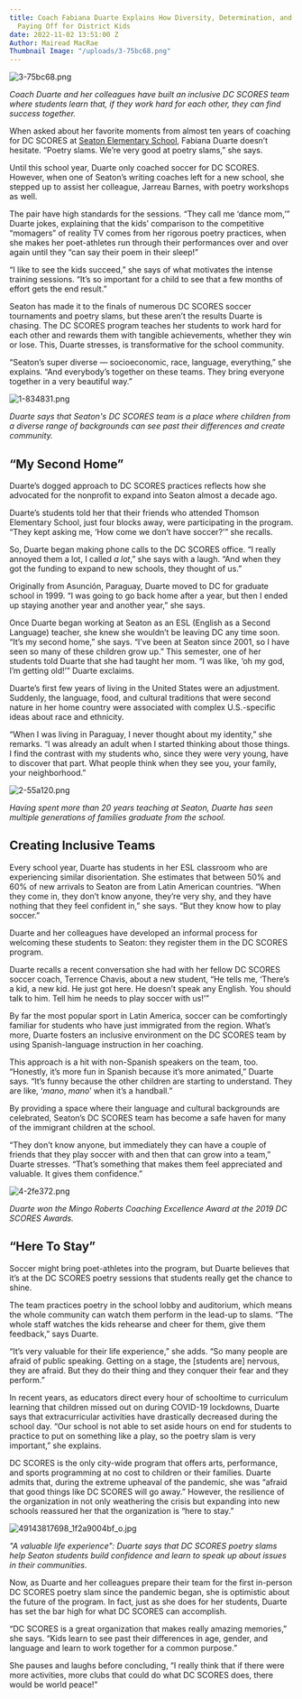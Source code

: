 ```yaml
---
title: Coach Fabiana Duarte Explains How Diversity, Determination, and DC SCORES is
  Paying Off for District Kids
date: 2022-11-02 13:51:00 Z
Author: Mairead MacRae
Thumbnail Image: "/uploads/3-75bc68.png"
---
```


![3-75bc68.png](/uploads/3-75bc68.png)

*Coach Duarte and her colleagues have built an inclusive DC SCORES team where students learn that, if they work hard for each other, they can find success together.*












When asked about her favorite moments from almost ten years of coaching for DC SCORES at [Seaton Elementary School](https://seatondc.org/), Fabiana Duarte doesn’t hesitate. “Poetry slams. We’re very good at poetry slams,” she says.

Until this school year, Duarte only coached soccer for DC SCORES. However, when one of Seaton’s writing coaches left for a new school, she stepped up to assist her colleague, Jarreau Barnes, with poetry workshops as well.

The pair have high standards for the sessions. “They call me ‘dance mom,’” Duarte jokes, explaining that the kids’ comparison to the competitive “momagers” of reality TV comes from her rigorous poetry practices, when she makes her poet-athletes run through their performances over and over again until they “can say their poem in their sleep!”

“I like to see the kids succeed,” she says of what motivates the intense training sessions. “It’s so important for a child to see that a few months of effort gets the end result.”

Seaton has made it to the finals of numerous DC SCORES soccer tournaments and poetry slams, but these aren’t the results Duarte is chasing. The DC SCORES program teaches her students to work hard for each other and rewards them with tangible achievements, whether they win or lose. This, Duarte stresses, is transformative for the school community.

“Seaton’s super diverse — socioeconomic, race, language, everything,” she explains. “And everybody’s together on these teams. They bring everyone together in a very beautiful way.”

![1-834831.png](/uploads/1-834831.png)

*Duarte says that Seaton's DC SCORES team is a place where children from a diverse range of backgrounds can see past their differences and create community.*

## “My Second Home”

Duarte’s dogged approach to DC SCORES practices reflects how she advocated for the nonprofit to expand into Seaton almost a decade ago.

Duarte’s students told her that their friends who attended Thomson Elementary School, just four blocks away, were participating in the program. “They kept asking me, ‘How come we don’t have soccer?’” she recalls.

So, Duarte began making phone calls to the DC SCORES office. “I really annoyed them a lot, I called *a lot*,” she says with a laugh. “And when they got the funding to expand to new schools, they thought of us.”

Originally from Asunción, Paraguay, Duarte moved to DC for graduate school in 1999. “I was going to go back home after a year, but then I ended up staying another year and another year,” she says.

Once Duarte began working at Seaton as an ESL (English as a Second Language) teacher, she knew she wouldn’t be leaving DC any time soon. “It’s my second home,” she says. “I’ve been at Seaton since 2001, so I have seen so many of these children grow up.” This semester, one of her students told Duarte that she had taught her mom. “I was like, ‘oh my god, I’m getting old!’” Duarte exclaims.

Duarte’s first few years of living in the United States were an adjustment. Suddenly, the language, food, and cultural traditions that were second nature in her home country were associated with complex U.S.-specific ideas about race and ethnicity.

“When I was living in Paraguay, I never thought about my identity,” she remarks. “I was already an adult when I started thinking about those things. I find the contrast with my students who, since they were very young, have to discover that part. What people think when they see you, your family, your neighborhood.”

![2-55a120.png](/uploads/2-55a120.png)

*Having spent more than 20 years teaching at Seaton, Duarte has seen multiple generations of families graduate from the school.*

## Creating Inclusive Teams

Every school year, Duarte has students in her ESL classroom who are experiencing similar disorientation. She estimates that between 50% and 60% of new arrivals to Seaton are from Latin American countries. “When they come in, they don’t know anyone, they’re very shy, and they have nothing that they feel confident in,” she says. “But they know how to play soccer.”

Duarte and her colleagues have developed an informal process for welcoming these students to Seaton: they register them in the DC SCORES program.

Duarte recalls a recent conversation she had with her fellow DC SCORES soccer coach, Terrence Chavis, about a new student, “He tells me, ‘There’s a kid, a new kid. He just got here. He doesn’t speak any English. You should talk to him. Tell him he needs to play soccer with us!’”

By far the most popular sport in Latin America, soccer can be comfortingly familiar for students who have just immigrated from the region. What’s more, Duarte fosters an inclusive environment on the DC SCORES team by using Spanish-language instruction in her coaching.

This approach is a hit with non-Spanish speakers on the team, too. “Honestly, it’s more fun in Spanish because it’s more animated,” Duarte says. “It’s funny because the other children are starting to understand. They are like, ‘*mano*, *mano*’ when it’s a handball.”

By providing a space where their language and cultural backgrounds are celebrated, Seaton’s DC SCORES team has become a safe haven for many of the immigrant children at the school.

“They don’t know anyone, but immediately they can have a couple of friends that they play soccer with and then that can grow into a team,” Duarte stresses. “That’s something that makes them feel appreciated and valuable. It gives them confidence.”

![4-2fe372.png](/uploads/4-2fe372.png)

*Duarte won the Mingo Roberts Coaching Excellence Award at the 2019 DC SCORES Awards.*

## “Here To Stay”

Soccer might bring poet-athletes into the program, but Duarte believes that it’s at the DC SCORES poetry sessions that students really get the chance to shine.

The team practices poetry in the school lobby and auditorium, which means the whole community can watch them perform in the lead-up to slams. “The whole staff watches the kids rehearse and cheer for them, give them feedback,” says Duarte.

“It’s very valuable for their life experience,” she adds. “So many people are afraid of public speaking. Getting on a stage, the \[students are\] nervous, they are afraid. But they do their thing and they conquer their fear and they perform.”

In recent years, as educators direct every hour of schooltime to curriculum learning that children missed out on during COVID-19 lockdowns, Duarte says that extracurricular activities have drastically decreased during the school day. “Our school is not able to set aside hours on end for students to practice to put on something like a play, so the poetry slam is very important,” she explains.

DC SCORES is the only city-wide program that offers arts, performance, and sports programming at no cost to children or their families. Duarte admits that, during the extreme upheaval of the pandemic, she was “afraid that good things like DC SCORES will go away.” However, the resilience of the organization in not only weathering the crisis but expanding into new schools reassured her that the organization is “here to stay.”

![49143817698_1f2a9004bf_o.jpg](/uploads/49143817698_1f2a9004bf_o.jpg)

*"A valuable life experience": Duarte says that DC SCORES poetry slams help Seaton students build confidence and learn to speak up about issues in their communities.*

Now, as Duarte and her colleagues prepare their team for the first in-person DC SCORES poetry slam since the pandemic began, she is optimistic about the future of the program. In fact, just as she does for her students, Duarte has set the bar high for what DC SCORES can accomplish.

“DC SCORES is a great organization that makes really amazing memories,” she says. “Kids learn to see past their differences in age, gender, and language and learn to work together for a common purpose.”

She pauses and laughs before concluding, “I really think that if there were more activities, more clubs that could do what DC SCORES does, there would be world peace!”